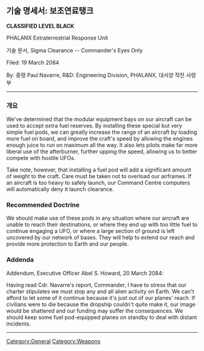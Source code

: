 ## 기술 명세서: 보조연료탱크

**CLASSIFIED LEVEL BLACK**

PHALANX Extraterrestrial Response Unit

기술 문서, Sigma Clearance -- Commander's Eyes Only

Filed: 19 March 2084

By: 중령 Paul Navarre, R&D: Engineering Division, PHALANX, 대서양 작전
사령부

------------------------------------------------------------------------

### 개요

We've determined that the modular equipment bays on our aircraft can be
used to accept extra fuel reserves. By installing these special but very
simple fuel pods, we can greatly increase the range of an aircraft by
loading more fuel on board, and improve the craft's speed by allowing
the engines enough juice to run on maximum all the way. It also lets
pilots make far more liberal use of the afterburner, further upping the
speed, allowing us to better compete with hostile UFOs.

Take note, however, that installing a fuel pod will add a significant
amount of weight to the craft. Care must be taken not to overload our
airframes. If an aircraft is too heavy to safely launch, our Command
Centre computers will automatically deny it launch clearance.

### Recommended Doctrine

We should make use of these pods in any situation where our aircraft are
unable to reach their destinations, or where they end up with too little
fuel to continue engaging a UFO, or where a large section of ground is
left uncovered by our network of bases. They will help to extend our
reach and provide more protection to Earth and our people.

### Addenda

Addendum, Executive Officer Abel S. Howard, 20 March 2084:

Having read Cdr. Navarre's report, Commander, I have to stress that our
charter stipulates we must stop any and all alien activity on Earth. We
can't afford to let some of it continue because it's just out of our
planes' reach. If civilians were to die because the dropship couldn't
quite make it, our image would be shattered and our funding may suffer
the consequences. We should keep some fuel pod-equipped planes on
standby to deal with distant incidents.

------------------------------------------------------------------------

[Category:General](Category:General "wikilink")
[Category:Weapons](Category:Weapons "wikilink")